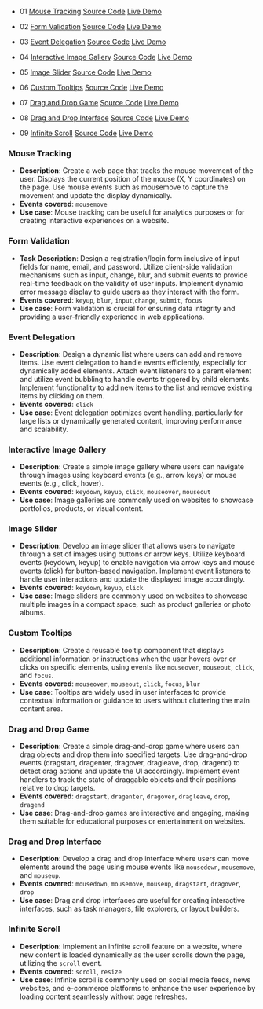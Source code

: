 - 01 <span style="color:blue;">[Mouse Tracking](#mouse-tracking)</span> <span style="color:green;">[Source Code](./MouseTracking/index.html)</span> <span style="color:red;">[Live Demo](https://ajeetkumarrauniyar.github.io/JS-Minor/MouseTracking/index.html)</span>

- 02 <span style="color:blue;">[Form Validation](#form-validation)</span> <span style="color:green;">[Source Code](./FormValidation/index.html)</span> <span style="color:red;">[Live Demo](https://ajeetkumarrauniyar.github.io/JS-Minor/FormValidation/index.html)</span>

- 03 <span style="color:blue;">[Event Delegation](#event-delegation)</span> <span style="color:green;">[Source Code]()</span> <span style="color:red;">[Live Demo]()</span>

- 04 <span style="color:blue;">[Interactive Image Gallery](#interactive-image-gallery)</span> <span style="color:green;">[Source Code]()</span> <span style="color:red;">[Live Demo]()</span>

- 05 <span style="color:blue;">[Image Slider](#image-slider)</span> <span style="color:green;">[Source Code]()</span> <span style="color:red;">[Live Demo]()</span>

- 06 <span style="color:blue;">[Custom Tooltips](#custom-tooltips)</span> <span style="color:green;">[Source Code]()</span> <span style="color:red;">[Live Demo]()</span>

- 07 <span style="color:blue;">[Drag and Drop Game](#drag-and-drop-game)</span> <span style="color:green;">[Source Code]()</span> <span style="color:red;">[Live Demo]()</span>

- 08 <span style="color:blue;">[Drag and Drop Interface](#drag-and-drop-interface)</span> <span style="color:green;">[Source Code]()</span> <span style="color:red;">[Live Demo]()</span>

- 09 <span style="color:blue;">[Infinite Scroll](#infinite-scroll)</span> <span style="color:green;">[Source Code]()</span> <span style="color:red;">[Live Demo]()</span>

### Mouse Tracking

- **Description**: Create a web page that tracks the mouse movement of the user. Displays the current position of the mouse (X, Y coordinates) on the page. Use mouse events such as mousemove to capture the movement and update the display dynamically.
- **Events covered**: `mousemove`
- **Use case**: Mouse tracking can be useful for analytics purposes or for creating interactive experiences on a website.

### Form Validation

- **Task Description**: Design a registration/login form inclusive of input fields for name, email, and password. Utilize client-side validation mechanisms such as input, change, blur, and submit events to provide real-time feedback on the validity of user inputs. Implement dynamic error message display to guide users as they interact with the form.
- **Events covered**: `keyup`, `blur`, `input`,`change`, `submit`, `focus`
- **Use case**: Form validation is crucial for ensuring data integrity and providing a user-friendly experience in web applications.

### Event Delegation

- **Description**: Design a dynamic list where users can add and remove items. Use event delegation to handle events efficiently, especially for dynamically added elements. Attach event listeners to a parent element and utilize event bubbling to handle events triggered by child elements. Implement functionality to add new items to the list and remove existing items by clicking on them.
- **Events covered**: `click`
- **Use case**: Event delegation optimizes event handling, particularly for large lists or dynamically generated content, improving performance and scalability.

### Interactive Image Gallery

- **Description**: Create a simple image gallery where users can navigate through images using keyboard events (e.g., arrow keys) or mouse events (e.g., click, hover).
- **Events covered**: `keydown`, `keyup`, `click`, `mouseover`, `mouseout`
- **Use case**: Image galleries are commonly used on websites to showcase portfolios, products, or visual content.

### Image Slider

- **Description**: Develop an image slider that allows users to navigate through a set of images using buttons or arrow keys. Utilize keyboard events (keydown, keyup) to enable navigation via arrow keys and mouse events (click) for button-based navigation. Implement event listeners to handle user interactions and update the displayed image accordingly.
- **Events covered**: `keydown`, `keyup`, `click`
- **Use case**: Image sliders are commonly used on websites to showcase multiple images in a compact space, such as product galleries or photo albums.

### Custom Tooltips

- **Description**: Create a reusable tooltip component that displays additional information or instructions when the user hovers over or clicks on specific elements, using events like `mouseover`, `mouseout`, `click`, and `focus`.
- **Events covered**: `mouseover`, `mouseout`, `click`, `focus`, `blur`
- **Use case**: Tooltips are widely used in user interfaces to provide contextual information or guidance to users without cluttering the main content area.

### Drag and Drop Game

- **Description**: Create a simple drag-and-drop game where users can drag objects and drop them into specified targets. Use drag-and-drop events (dragstart, dragenter, dragover, dragleave, drop, dragend) to detect drag actions and update the UI accordingly. Implement event handlers to track the state of draggable objects and their positions relative to drop targets.
- **Events covered**: `dragstart`, `dragenter`, `dragover`, `dragleave`, `drop`, `dragend`
- **Use case**: Drag-and-drop games are interactive and engaging, making them suitable for educational purposes or entertainment on websites.

### Drag and Drop Interface

- **Description**: Develop a drag and drop interface where users can move elements around the page using mouse events like `mousedown`, `mousemove`, and `mouseup`.
- **Events covered**: `mousedown`, `mousemove`, `mouseup`, `dragstart`, `dragover`, `drop`
- **Use case**: Drag and drop interfaces are useful for creating interactive interfaces, such as task managers, file explorers, or layout builders.

### Infinite Scroll

- **Description**: Implement an infinite scroll feature on a website, where new content is loaded dynamically as the user scrolls down the page, utilizing the `scroll` event.
- **Events covered**: `scroll`, `resize`
- **Use case**: Infinite scroll is commonly used on social media feeds, news websites, and e-commerce platforms to enhance the user experience by loading content seamlessly without page refreshes.
